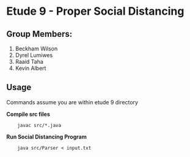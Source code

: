 # Etude 9 - Proper Social Distancing

## Group Members:
1. Beckham Wilson
2. Dyrel Lumiwes
3. Raaid Taha
4. Kevin Albert

## Usage
Commands assume you are within etude 9 directory 

**Compile src files**
```
    javac src/*.java

```

**Run Social Distancing Program**
```
    java src/Parser < input.txt
```

